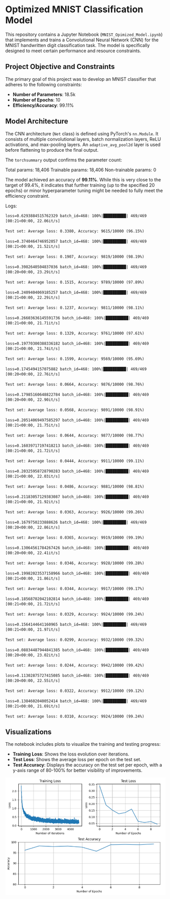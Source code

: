 # Optimized MNIST Classification Model

This repository contains a Jupyter Notebook (`MNIST_Opimized_Model.ipynb`) that implements and trains a Convolutional Neural Network (CNN) for the MNIST handwritten digit classification task. The model is specifically designed to meet certain performance and resource constraints.

## Project Objective and Constraints

The primary goal of this project was to develop an MNIST classifier that adheres to the following constraints:

*   **Number of Parameters**: 18.5k
*   **Number of Epochs**: 10
*   **Efficiency/Accuracy**: 99.11%

## Model Architecture

The CNN architecture (`Net` class) is defined using PyTorch's `nn.Module`. It consists of multiple convolutional layers, batch normalization layers, ReLU activations, and max-pooling layers. An `adaptive_avg_pool2d` layer is used before flattening to produce the final output.

The `torchsummary` output confirms the parameter count:

Total params: 18,406
Trainable params: 18,406
Non-trainable params: 0

The model achieved an accuracy of **99.11%**. While this is very close to the target of 99.4%, it indicates that further training (up to the specified 20 epochs) or minor hyperparameter tuning might be needed to fully meet the efficiency constraint.

Logs:
```
loss=0.6293884515762329 batch_id=468: 100%|██████████| 469/469 [00:21<00:00, 22.06it/s]

Test set: Average loss: 0.3380, Accuracy: 9615/10000 (96.15%)

loss=0.3740464746952057 batch_id=468: 100%|██████████| 469/469 [00:21<00:00, 21.52it/s]

Test set: Average loss: 0.1907, Accuracy: 9819/10000 (98.19%)

loss=0.3982640504837036 batch_id=468: 100%|██████████| 469/469 [00:20<00:00, 23.29it/s]

Test set: Average loss: 0.1515, Accuracy: 9789/10000 (97.89%)

loss=0.2409404069185257 batch_id=468: 100%|██████████| 469/469 [00:21<00:00, 22.29it/s]

Test set: Average loss: 0.1237, Accuracy: 9811/10000 (98.11%)

loss=0.26603636145591736 batch_id=468: 100%|██████████| 469/469 [00:21<00:00, 21.71it/s]

Test set: Average loss: 0.1329, Accuracy: 9761/10000 (97.61%)

loss=0.19770300388336182 batch_id=468: 100%|██████████| 469/469 [00:21<00:00, 21.74it/s]

Test set: Average loss: 0.1599, Accuracy: 9569/10000 (95.69%)

loss=0.1745494157075882 batch_id=468: 100%|██████████| 469/469 [00:20<00:00, 22.76it/s]

Test set: Average loss: 0.0664, Accuracy: 9876/10000 (98.76%)

loss=0.17985160648822784 batch_id=468: 100%|██████████| 469/469 [00:20<00:00, 22.90it/s]

Test set: Average loss: 0.0568, Accuracy: 9891/10000 (98.91%)

loss=0.20514069497585297 batch_id=468: 100%|██████████| 469/469 [00:21<00:00, 21.75it/s]

Test set: Average loss: 0.0644, Accuracy: 9877/10000 (98.77%)

loss=0.16039717197418213 batch_id=468: 100%|██████████| 469/469 [00:21<00:00, 21.72it/s]

Test set: Average loss: 0.0444, Accuracy: 9911/10000 (99.11%)

loss=0.20325958728790283 batch_id=468: 100%|██████████| 469/469 [00:21<00:00, 22.03it/s]

Test set: Average loss: 0.0486, Accuracy: 9881/10000 (98.81%)

loss=0.21183057129383087 batch_id=468: 100%|██████████| 469/469 [00:21<00:00, 21.92it/s]

Test set: Average loss: 0.0363, Accuracy: 9926/10000 (99.26%)

loss=0.1679750233888626 batch_id=468: 100%|██████████| 469/469 [00:20<00:00, 22.86it/s]

Test set: Average loss: 0.0365, Accuracy: 9919/10000 (99.19%)

loss=0.13064561784267426 batch_id=468: 100%|██████████| 469/469 [00:20<00:00, 22.41it/s]

Test set: Average loss: 0.0346, Accuracy: 9928/10000 (99.28%)

loss=0.19982023537158966 batch_id=468: 100%|██████████| 469/469 [00:21<00:00, 21.86it/s]

Test set: Average loss: 0.0344, Accuracy: 9917/10000 (99.17%)

loss=0.18568702042102814 batch_id=468: 100%|██████████| 469/469 [00:21<00:00, 21.72it/s]

Test set: Average loss: 0.0329, Accuracy: 9924/10000 (99.24%)

loss=0.1564144641160965 batch_id=468: 100%|██████████| 469/469 [00:21<00:00, 21.97it/s]

Test set: Average loss: 0.0299, Accuracy: 9932/10000 (99.32%)

loss=0.08834487944841385 batch_id=468: 100%|██████████| 469/469 [00:20<00:00, 23.02it/s]

Test set: Average loss: 0.0244, Accuracy: 9942/10000 (99.42%)

loss=0.11302875727415085 batch_id=468: 100%|██████████| 469/469 [00:20<00:00, 22.55it/s]

Test set: Average loss: 0.0322, Accuracy: 9912/10000 (99.12%)

loss=0.1384602040052414 batch_id=468: 100%|██████████| 469/469 [00:21<00:00, 21.69it/s]

Test set: Average loss: 0.0310, Accuracy: 9924/10000 (99.24%)
```

## Visualizations

The notebook includes plots to visualize the training and testing progress:

*   **Training Loss**: Shows the loss evolution over iterations.
*   **Test Loss**: Shows the average loss per epoch on the test set.
*   **Test Accuracy**: Displays the accuracy on the test set per epoch, with a y-axis range of 80-100% for better visibility of improvements.

![Training and Test Plots](graphs.png)
